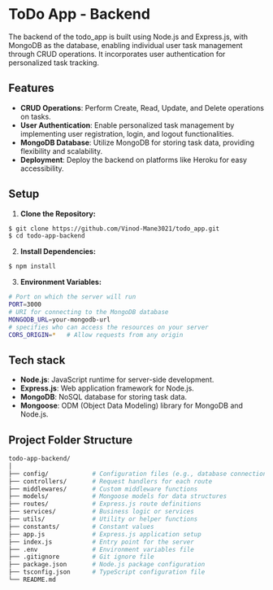 # ToDo App - Backend

The backend of the todo_app is built using Node.js and Express.js, with MongoDB as the database, enabling individual user task management through CRUD operations. It incorporates user authentication for personalized task tracking.

## Features

- **CRUD Operations**: Perform Create, Read, Update, and Delete operations on tasks.
- **User Authentication**: Enable personalized task management by implementing user registration, login, and logout functionalities.
- **MongoDB Database**: Utilize MongoDB for storing task data, providing flexibility and scalability.
- **Deployment**: Deploy the backend on platforms like Heroku for easy accessibility.

## Setup

1. **Clone the Repository:**
 
```bash
$ git clone https://github.com/Vinod-Mane3021/todo_app.git
$ cd todo-app-backend
 ```

2. **Install Dependencies:**
```bash
$ npm install
```

3. **Environment Variables:**
```bash
# Port on which the server will run
PORT=3000
# URI for connecting to the MongoDB database
MONGODB_URL=your-mongodb-url
# specifies who can access the resources on your server
CORS_ORIGIN=*   # Allow requests from any origin
```

## Tech stack

- **Node.js**: JavaScript runtime for server-side development.
- **Express.js**: Web application framework for Node.js.
- **MongoDB**: NoSQL database for storing task data.
- **Mongoose**: ODM (Object Data Modeling) library for MongoDB and Node.js.

## Project Folder Structure


```bash
todo-app-backend/
│
├── config/            # Configuration files (e.g., database connection)
├── controllers/       # Request handlers for each route
├── middlewares/       # Custom middleware functions
├── models/            # Mongoose models for data structures
├── routes/            # Express.js route definitions
├── services/          # Business logic or services
├── utils/             # Utility or helper functions
├── constants/         # Constant values
├── app.js             # Express.js application setup
├── index.js           # Entry point for the server
├── .env               # Environment variables file
├── .gitignore         # Git ignore file
├── package.json       # Node.js package configuration
├── tsconfig.json      # TypeScript configuration file
└── README.md 
```




